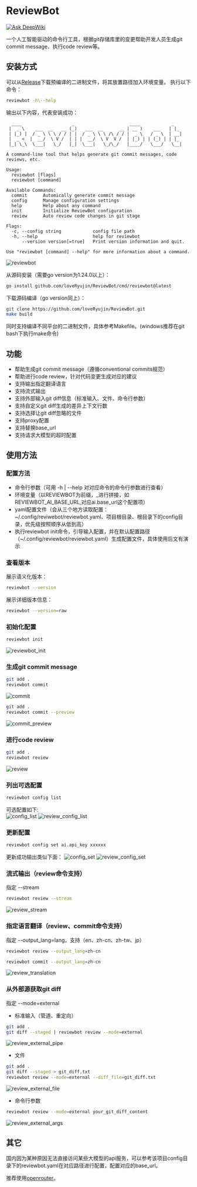 # ReviewBot

[![Ask DeepWiki](https://deepwiki.com/badge.svg)](https://deepwiki.com/loveRyujin/ReviewBot)

一个人工智能驱动的命令行工具，根据git存储库里的变更帮助开发人员生成git commit message、执行code review等。

## 安装方式
可以从[Release](https://github.com/loveRyujin/ReviewBot/releases)下载预编译的二进制文件，将其放置路径加入环境变量。
执行以下命令：
```sh
reviewbot -h\--help
```  

输出以下内容，代表安装成功：
```
  ____                   _                     ____            _
 |  _ \    ___  __   __ (_)   ___  __      __ | __ )    ___   | |_
 | |_) |  / _ \ \ \ / / | |  / _ \ \ \ /\ / / |  _ \   / _ \  | __|
 |  _ <  |  __/  \ V /  | | |  __/  \ V  V /  | |_) | | (_) | | |_
 |_| \_\  \___|   \_/   |_|  \___|   \_/\_/   |____/   \___/   \__|

A command-line tool that helps generate git commit messages, code reviews, etc.

Usage:
  reviewbot [flags]
  reviewbot [command]

Available Commands:
  commit      Automically generate commit message
  config      Manage configuration settings
  help        Help about any command
  init        Initialize ReviewBot configuration
  review      Auto review code changes in git stage

Flags:
  -c, --config string            config file path
  -h, --help                     help for reviewbot
      --version version[=true]   Print version information and quit.

Use "reviewbot [command] --help" for more information about a command.
```  
![reviewbot](./images/reviewbot.gif)

从源码安装（需要go version为1.24.0以上）：
```sh
go install github.com/loveRyujin/ReviewBot/cmd/reviewbot@latest
```

下载源码编译（go version同上）：
```sh
git clone https://github.com/loveRyujin/ReviewBot.git
make build
```
同时支持编译不同平台的二进制文件，具体参考Makefile。(windows推荐在git bash下执行make命令)

## 功能
- 帮助生成git commit message（遵循conventional commits规范）
- 帮助进行code review，针对代码变更生成对应的建议
- 支持输出指定翻译语言
- 支持流式输出
- 支持外部输入git diff信息（标准输入、文件、命令行参数）
- 支持自定义git diff生成的差异上下文行数
- 支持选择让git diff忽略的文件
- 支持proxy配置
- 支持替换base_url
- 支持请求大模型的超时配置

## 使用方法
### 配置方法
- 命令行参数（可用 -h | --help 对对应命令的命令行参数进行查看）
- 环境变量（以REVIEWBOT为前缀，_进行拼接，如REVIEWBOT_AI_BASE_URL,对应ai.base_url这个配置项）
- yaml配置文件（会从三个地方读取配置：~/.config/reviwebot/reviewbot.yaml、项目根目录、根目录下的config目录，优先级按照顺序从低到高）
- 执行reviewbot init命令，引导输入配置，并在默认配置路径（~/.config/reviewbot/reviewbot.yaml）生成配置文件，具体使用后文有演示

### 查看版本
展示语义化版本：
```sh
reviewbot --version
```
展示详细版本信息：
```sh
reviewbot --version=raw
```
### 初始化配置
```sh
reviewbot init
```
![reviewbot_init](./images/reviewbot_init.gif)

### 生成git commit message
```sh
git add .
reviewbot commit
```
![commit](./images/commit.gif)

```sh
git add .
reviewbot commit --preview
```
![commit_preview](./images/commit_preview.gif)
  
### 进行code review
```sh
git add .
reviewbot review
```
![review](./images/review_spinner.gif)

### 列出可选配置
```sh
reviewbot config list
```
可选配置如下:  
![config_list](./images/config_list.png)
![review_config_list](./images/review_config_list.gif)


### 更新配置
```sh
reviewbot config set ai.api_key xxxxxx
```
更新成功输出类似下面：
![config_set](./images/config_set.png)
![review_config_set](./images/review_config_set.gif)
### 流式输出（review命令支持）
指定 --stream
```sh
reviewbot review --stream
```
![review_stream](./images/review_stream.gif)
### 指定语言翻译（review、commit命令支持）
指定 --output_lang=lang，支持（en、zh-cn、zh-tw、jp） 

```sh
reviewbot review --output_lang=zh-cn

reviewbot commit --output_lang=zh-cn
```
![review_translation](./images/review_spinner_translation.gif)
### 从外部源获取git diff
指定 --mode=external  

- 标准输入（管道、重定向）
```sh
git add .
git diff --staged | reviewbot review --mode=external
```
![review_external_pipe](./images/review_external_pipe.gif)
- 文件
```sh
git add .
git diff --staged > git_diff.txt
reviewbot review --mode=external --diff_file=git_diff.txt
```
![review_external_file](./images/review_external_file.gif)
- 命令行参数
```sh
reviewbot review --mode=external your_git_diff_content
```
![review_external_args](./images/review_external_args.gif)

## 其它
国内因为某种原因无法直接访问某些大模型的api服务，可以参考该项目config目录下的reviewbot.yaml在对应路径进行配置，配置对应的base_url。

推荐使用[openrouter](https://openrouter.ai/)。
